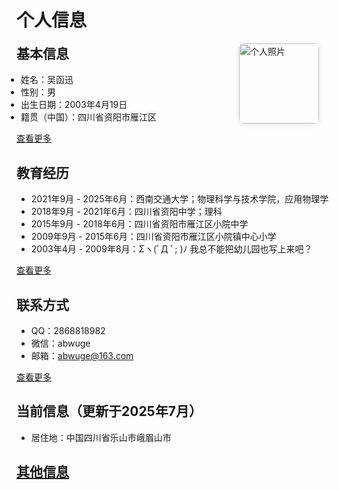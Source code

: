 # 个人信息

<div style="display: flex; align-items: flex-start;">
<div style="flex: 1;">

<h2 style="margin-top: 0;">基本信息</h2>

<ul style="margin: 0.5em 0; padding-left: 0.5em;">
<li>姓名：吴函迅</li>
<li>性别：男</li>
<li>出生日期：2003年4月19日</li>
<li>籍贯（中国）：四川省资阳市雁江区</li>
</ul>

<p style="margin-bottom: 0;"><a href="personal_information/basic_information.md">查看更多</a></p>

</div>
<div style="flex: 0 0 auto; margin-left: 20px; margin-right: 20px;">
<img src="../../../assets/me/personal_information/passport_photo.jpg" alt="个人照片" style="width: 128px; height: auto; border-radius: 8px; box-shadow: 0 2px 8px rgba(0,0,0,0.1);">
</div>
</div>

## 教育经历

- 2021年9月 - 2025年6月：西南交通大学；物理科学与技术学院，应用物理学
- 2018年9月 - 2021年6月：四川省资阳中学；理科
- 2015年9月 - 2018年6月：四川省资阳市雁江区小院中学
- 2009年9月 - 2015年6月：四川省资阳市雁江区小院镇中心小学
- 2003年4月 - 2009年8月：Σヽ(ﾟД ﾟ; )ﾉ 我总不能把幼儿园也写上来吧？

[查看更多](personal_information/educational_background.md)

## 联系方式
- QQ：2868818982
- 微信：abwuge
- 邮箱：abwuge@163.com

[查看更多](personal_information/contact_information.md)

## 当前信息（更新于2025年7月）

- 居住地：中国四川省乐山市峨眉山市

## [其他信息](personal_information/other_information.md)